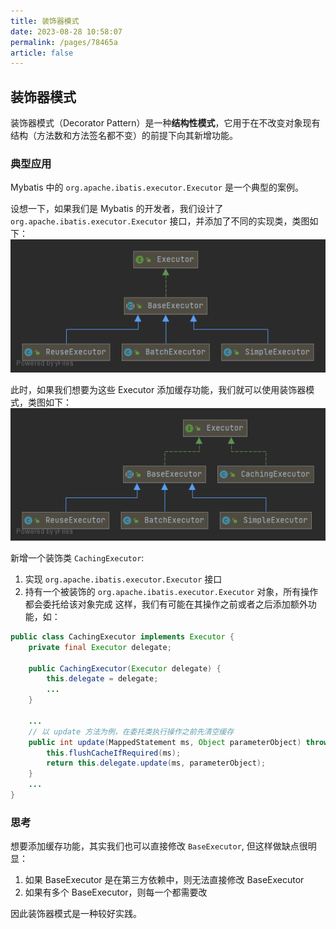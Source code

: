 ```yaml
---
title: 装饰器模式
date: 2023-08-28 10:58:07
permalink: /pages/78465a
article: false
---
```


## 装饰器模式
装饰器模式（Decorator Pattern）是一种**结构性模式**，它用于在不改变对象现有结构（方法数和方法签名都不变）的前提下向其新增功能。

### 典型应用
Mybatis 中的 `org.apache.ibatis.executor.Executor` 是一个典型的案例。

设想一下，如果我们是 Mybatis 的开发者，我们设计了 `org.apache.ibatis.executor.Executor` 接口，并添加了不同的实现类，类图如下：
![avatar](class-diagram-1.png)

此时，如果我们想要为这些 Executor 添加缓存功能，我们就可以使用装饰器模式，类图如下：
![avatar](class-diagram-2.png)

新增一个装饰类 `CachingExecutor`:
1. 实现 `org.apache.ibatis.executor.Executor` 接口
2. 持有一个被装饰的 `org.apache.ibatis.executor.Executor` 对象，所有操作都会委托给该对象完成
这样，我们有可能在其操作之前或者之后添加额外功能，如：
```java
public class CachingExecutor implements Executor {
    private final Executor delegate;

    public CachingExecutor(Executor delegate) {
        this.delegate = delegate;
        ...
    }

    ...
    // 以 update 方法为例，在委托类执行操作之前先清空缓存
    public int update(MappedStatement ms, Object parameterObject) throws SQLException {
        this.flushCacheIfRequired(ms);
        return this.delegate.update(ms, parameterObject);
    }
    ...
}
```

### 思考
想要添加缓存功能，其实我们也可以直接修改 `BaseExecutor`, 但这样做缺点很明显：
1. 如果 BaseExecutor 是在第三方依赖中，则无法直接修改 BaseExecutor
2. 如果有多个 BaseExecutor，则每一个都需要改

因此装饰器模式是一种较好实践。